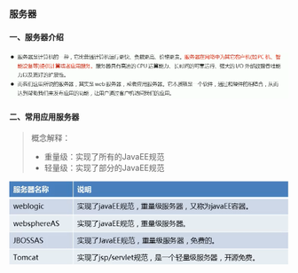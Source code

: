 ### 服务器

#### 一、服务器介绍

![](服务器/image-20220830212829328.png)

#### 二、常用应用服务器

> 概念解释：
>
> - 重量级：实现了所有的JavaEE规范
> - 轻量级：实现了部分的JavaEE规范

![](服务器/image-20220830213234423.png)